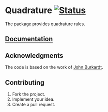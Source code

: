 # Quadrature [![Status][status-img]][status-url]

The package provides quadrature rules.

## [Documentation][doc]

## Acknowledgments

The code is based on the work of [John Burkardt][burkardt].

## Contributing

1. Fork the project.
2. Implement your idea.
3. Create a pull request.

[burkardt]: http://people.sc.fsu.edu/~jburkardt

[status-img]: https://travis-ci.org/ready-steady/quadrature.svg?branch=master
[status-url]: https://travis-ci.org/ready-steady/quadrature
[doc]: https://godoc.org/github.com/ready-steady/quadrature
